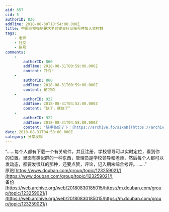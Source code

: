 ```yaml
---
aid: 657
cid: 5
authorID: 836
addTime: 2018-08-30T18:54:00.000Z
title: 中国高校强制要求老师提交社交账号并加入监控群
tags:
    - 老师
    - 社交
    - 账号
comments:
    -
        authorID: 860
        addTime: 2018-08-31T00:59:00.000Z
        content: 口怕！
    -
        authorID: 860
        addTime: 2018-08-31T00:59:00.000Z
        content: 是可怕
    -
        authorID: 922
        addTime: 2018-08-31T04:52:00.000Z
        content: “快了，就快了”
    -
        authorID: 922
        addTime: 2018-08-31T04:58:00.000Z
        content: '随手备份了下：[https://archive.fo/sIxnD](https://archive.fo/sIxnD)'
date: 2018-08-31T04:58:00.000Z
category: 分享发现
---
```


“……每个人都有下载一个有关软件，并且注册，学校领导可以实时定位，看到你的位置。里面有类似群的一种东西，管理员是学校领导和老师，然后每个人都可以发动态，都要发很红的那种，还要点赞，评论，记入期末综合考评。……”  
原贴[https://www.douban.com/group/topic/123259021/](https://www.douban.com/group/topic/123259021/)  
备份[https://web.archive.org/web/20180830185015/https://m.douban.com/group/topic/123259021/](https://web.archive.org/web/20180830185015/https://m.douban.com/group/topic/123259021/)
